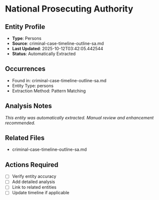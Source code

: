 # National Prosecuting Authority

## Entity Profile
- **Type**: Persons
- **Source**: criminal-case-timeline-outline-sa.md
- **Last Updated**: 2025-10-12T03:42:05.442544
- **Status**: Automatically Extracted

## Occurrences
- Found in: criminal-case-timeline-outline-sa.md
- Entity Type: persons
- Extraction Method: Pattern Matching

## Analysis Notes
*This entity was automatically extracted. Manual review and enhancement recommended.*

## Related Files
- criminal-case-timeline-outline-sa.md

## Actions Required
- [ ] Verify entity accuracy
- [ ] Add detailed analysis
- [ ] Link to related entities
- [ ] Update timeline if applicable
